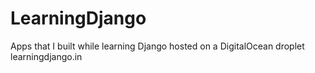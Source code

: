 # LearningDjango
Apps that I built while learning Django hosted on a DigitalOcean droplet learningdjango.in
